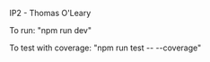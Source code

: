 IP2 - Thomas O'Leary

To run:
    "npm run dev"

To test with coverage:
    "npm run test -- --coverage"